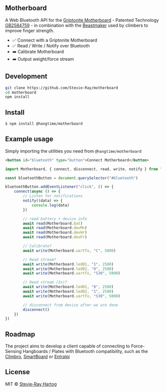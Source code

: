 ## Motherboard

A Web Bluetooth API for the [Griptonite Motherboard](https://griptonite.io/motherboard/) - Patented Technology
[GB2584759](https://www.ipo.gov.uk/types/patent/p-os/p-find/p-ipsum/Case/PublicationNumber/GB2584759) - in combination
with the [Beastmaker](https://www.beastmaker.co.uk/) used by climbers to improve finger strength.

- ✅ Connect with a Griptonite Motherboard
- ✅ Read / Write / Notify over Bluetooth
- ➡️ Calibrate Motherboard
- ➡️ Output weight/force stream

## Development

```bash
git clone https://github.com/Stevie-Ray/motherboard
cd motherboard
npm install
```

## Install

```sh [npm]
$ npm install @hangtime/motherboard
```

## Example usage

Simply importing the utilities you need from `@hangtime/motherboard`

```html
<button id="bluetooth" type="button">Connect Motherboard</button>
```

```js
import Motherboard, { connect, disconnect, read, write, notify } from "@hangtime/motherboard"

const bluetoothButton = document.querySelector("#bluetooth")

bluetoothButton.addEventListener("click", () => {
    connect(async () => {
        // Listen for notifications
        notify((data) => {
            console.log(data)
        })

        // read battery + device info
        await read(Motherboard.bat)
        await read(Motherboard.devMn)
        await read(Motherboard.devHr)
        await read(Motherboard.devFr)

        // Calibrate?
        await write(Motherboard.uartTx, "C", 5000)

        // Read stream?
        await write(Motherboard.led01, "1", 2500)
        await write(Motherboard.led02, "0", 2500)
        await write(Motherboard.uartTx, "S30", 5000)

        // Read stream (2x)?
        await write(Motherboard.led01, "0", 2500)
        await write(Motherboard.led02, "1", 2500)
        await write(Motherboard.uartTx, "S30", 5000)

        // disconnect from device after we are done
        disconnect()
    })
})
```

## Roadmap

The project aims to develop a client capable of connecting to Force-Sensing Hangboards / Plates with Bluetooth
compatibility, such as the [Climbro](https://climbro.com/), [SmartBoard](https://www.smartboard-climbing.com/) or
[Entralpi](https://entralpi.com/)

## License

MIT © [Stevie-Ray Hartog](https://github.com/Stevie-Ray)
